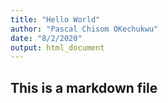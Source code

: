```yaml
---
title: "Hello World"
author: "Pascal Chisom OKechukwu"
date: "8/2/2020"
output: html_document
---
```


## This is a markdown file 
